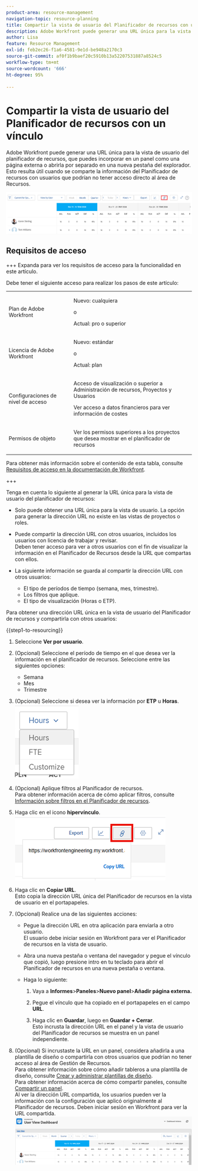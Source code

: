```yaml
---
product-area: resource-management
navigation-topic: resource-planning
title: Compartir la vista de usuario del Planificador de recursos con un vínculo
description: Adobe Workfront puede generar una URL única para la vista de usuario del planificador de recursos, que puedes incorporar en un panel como una página externa o abrirla por separado en una nueva pestaña del explorador. Esto resulta útil cuando se comparte la información del Planificador de recursos con usuarios que podrían no tener acceso directo al área de Recursos.
author: Lisa
feature: Resource Management
exl-id: feb2ec26-f1a6-4581-9e1d-be948a2170c3
source-git-commit: af0f1b9baef20c5910b13a52207531887a8524c5
workflow-type: tm+mt
source-wordcount: '666'
ht-degree: 95%

---
```


# Compartir la vista de usuario del Planificador de recursos con un vínculo

Adobe Workfront puede generar una URL única para la vista de usuario del planificador de recursos, que puedes incorporar en un panel como una página externa o abrirla por separado en una nueva pestaña del explorador. Esto resulta útil cuando se comparte la información del Planificador de recursos con usuarios que podrían no tener acceso directo al área de Recursos.

![Vista de usuario con vínculo](assets/rp-user-view-with-link-highlight-350x49.png)

## Requisitos de acceso

+++ Expanda para ver los requisitos de acceso para la funcionalidad en este artículo.

Debe tener el siguiente acceso para realizar los pasos de este artículo:

<table style="table-layout:auto"> 
 <col> 
 <col> 
 <tbody> 
  <tr> 
   <td role="rowheader">Plan de Adobe Workfront</td> 
    <td><p>Nuevo: cualquiera</p>
       <p>o</p>
       <p>Actual: pro o superior</p> </td> 
  </tr> 
  <tr> 
   <td role="rowheader">Licencia de Adobe Workfront</td> 
   <td><p>Nuevo: estándar</p>
       <p>o</p>
       <p>Actual: plan</p></td> 
  </tr> 
  <tr> 
   <td role="rowheader">Configuraciones de nivel de acceso</td> 
   <td> <p>Acceso de visualización o superior a Administración de recursos, Proyectos y Usuarios</p> <p>Ver acceso a datos financieros para ver información de costes</p></td> 
  </tr> 
  <tr> 
   <td role="rowheader">Permisos de objeto</td> 
   <td> <p>Ver los permisos superiores a los proyectos que desea mostrar en el planificador de recursos</p></td> 
  </tr> 
 </tbody> 
</table>

Para obtener más información sobre el contenido de esta tabla, consulte [Requisitos de acceso en la documentación de Workfront](/help/quicksilver/administration-and-setup/add-users/access-levels-and-object-permissions/access-level-requirements-in-documentation.md).

+++

Tenga en cuenta lo siguiente al generar la URL única para la vista de usuario del planificador de recursos:

* Solo puede obtener una URL única para la vista de usuario. La opción para generar la dirección URL no existe en las vistas de proyectos o roles.
* Puede compartir la dirección URL con otros usuarios, incluidos los usuarios con licencia de trabajar y revisar.\
  Deben tener acceso para ver a otros usuarios con el fin de visualizar la información en el Planificador de Recursos desde la URL que compartas con ellos.
* La siguiente información se guarda al compartir la dirección URL con otros usuarios:

   * El tipo de períodos de tiempo (semana, mes, trimestre).
   * Los filtros que aplique.
   * El tipo de visualización (Horas o ETP).

Para obtener una dirección URL única en la vista de usuario del Planificador de recursos y compartirla con otros usuarios:

{{step1-to-resourcing}}

1. Seleccione **Ver por usuario**.
1. (Opcional) Seleccione el período de tiempo en el que desea ver la información en el planificador de recursos. Seleccione entre las siguientes opciones:

   * Semana
   * Mes
   * Trimestre

1. (Opcional) Seleccione si desea ver la información por **ETP** u **Horas**.\
   ![Seleccionar FTE u Horas](assets/rp-hours-or-fte-in-user-view.png)

1. (Opcional) Aplique filtros al Planificador de recursos.\
   Para obtener información acerca de cómo aplicar filtros, consulte [Información sobre filtros en el Planificador de recursos](../../resource-mgmt/resource-planning/filter-resource-planner.md).

1. Haga clic en el icono **hipervínculo**.\
   ![Icono de hipervínculo y dirección URL](assets/rp-generate-url-from-link-icon.png)

1. Haga clic en **Copiar URL**.\
   Esto copia la dirección URL única del Planificador de recursos en la vista de usuario en el portapapeles.

1. (Opcional) Realice una de las siguientes acciones:

   * Pegue la dirección URL en otra aplicación para enviarla a otro usuario.\
     El usuario debe iniciar sesión en Workfront para ver el Planificador de recursos en la vista de usuario.
   * Abra una nueva pestaña o ventana del navegador y pegue el vínculo que copió, luego presione intro en tu teclado para abrir el Planificador de recursos en una nueva pestaña o ventana.
   * Haga lo siguiente:

     <!--   
     <MadCap:conditionalText data-mc-conditions="QuicksilverOrClassic.Draft mode">   
     (NOTE:&nbsp;turn this into a numbered list)   
     </MadCap:conditionalText>   
     -->

      1. Vaya a **Informes**>**Paneles**>**Nuevo panel**>**Añadir página externa.**

      1. Pegue el vínculo que ha copiado en el portapapeles en el campo **URL**.
      1. Haga clic en **Guardar**, luego en **Guardar + Cerrar**.\
         Esto incrusta la dirección URL en el panel y la vista de usuario del Planificador de recursos se muestra en un panel independiente.

1. (Opcional) Si incrustaste la URL en un panel, considera añadirla a una plantilla de diseño o compartirla con otros usuarios que podrían no tener acceso al área de Gestión de Recursos.\
   Para obtener información sobre cómo añadir tableros a una plantilla de diseño, consulte [Crear y administrar plantillas de diseño](../../administration-and-setup/customize-workfront/use-layout-templates/create-and-manage-layout-templates.md).\
   Para obtener información acerca de cómo compartir paneles, consulte [Compartir un panel](../../reports-and-dashboards/dashboards/creating-and-managing-dashboards/share-dashboard.md).\
   Al ver la dirección URL compartida, los usuarios pueden ver la información con la configuración que aplicó originalmente al Planificador de recursos. Deben iniciar sesión en Workfront para ver la URL compartida.\
   ![Panel de muestra con el Planificador de recursos mostrado](assets/user-view-dashoard-from-unique-url-350x85.png)
